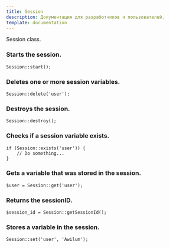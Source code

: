 ```yaml
---
title: Session
description: Документация для разработчиков и пользователей.
template: documentation
---
```


Session class.

### Starts the session.
```
Session::start();
```

### Deletes one or more session variables.
```
Session::delete('user');
```

### Destroys the session.
```
Session::destroy();
```

### Checks if a session variable exists.
```
if (Session::exists('user')) {
    // Do something...
}
```

### Gets a variable that was stored in the session.
```
$user = Session::get('user');
```

### Returns the sessionID.
```
$session_id = Session::getSessionId();
```

### Stores a variable in the session.
```
Session::set('user', 'Awilum');
```
